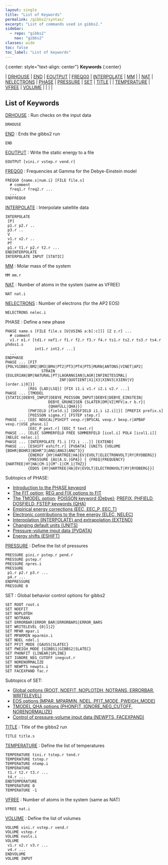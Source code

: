 ```yaml
---
layout: single
title: "List of Keywords"
permalink: /gibbs2/syntax/
excerpt: "List of commands used in gibbs2."
sidebar:
  - repo: "gibbs2"
    nav: "gibbs2" 
classes: wide
toc: false
toc_label: "List of keywords"
---
```


{:center: style="text-align: center"}
**Keywords**
{:center}

| [DRHOUSE](#key-drhouse)         | [END](#key-end)               | [EOUTPUT](#key-eoutput) | [FREQG0](#key-freqg0)     | [INTERPOLATE](#key-interpolate) | [MM](#key-mm)       |
| [NAT](#key-nat)                 | [NELECTRONS](#key-nelectrons) | [PHASE](#key-phase)     | [PRESSURE](#key-pressure) | [SET](#key-set)                 | [TITLE](#key-title) |
| [TEMPERATURE](#key-temperature) | [VFREE](#key-vfree)           | [VOLUME](#key-volume)   |                           |                                 |                     |

## List of Keywords

<a id="key-drhouse"></a>
[DRHOUSE](/gibbs2/manual/basickeywords/#g2-optional)
: Run checks on the input data
~~~
DRHOUSE
~~~

<a id="key-end"></a>
[END](/gibbs2/manual/basickeywords/#g2-optional)
: Ends the gibbs2 run
~~~
END
~~~

<a id="key-eoutput"></a>
[EOUTPUT](/gibbs2/manual/basickeywords/#g2-optional)
: Write the static energy to a file
~~~
EOUTPUT [vini.r vstep.r vend.r]
~~~

<a id="key-freqg0"></a>
[FREQG0](/gibbs2/manual/tmodels//#g2-debeins)
: Frequencies at Gamma for the Debye-Einstein model
~~~
FREQG0 {name.s|num.i} [FILE file.s]
  # comment
  freq1.r freq2.r ...
  ...
ENDFREQG0
~~~

<a id="key-interpolate"></a>
[INTERPOLATE](/gibbs2/manual/interpolation/)
: Interpolate satellite data
~~~
INTERPOLATE
 [P]
 p1.r p2.r ..
 p3.r ..
 V
 v1.r v2.r ..
 PT
 p1.r t1.r p2.r t2.r ...
ENDINTERPOLATE
INTERPOLATE INPUT [STATIC]
~~~

<a id="key-mm"></a>
[MM](/gibbs2/manual/basickeywords/#g2-mandatory)
: Molar mass of the system
~~~
MM mm.r
~~~

<a id="key-nat"></a>
[NAT](/gibbs2/manual/basickeywords/#g2-mandatory)
: Number of atoms in the system (same as VFREE)
~~~
NAT nat.i
~~~

<a id="key-nelectrons"></a>
[NELECTRONS](/gibbs2/manual/eos/#g2-optionalglobal)
: Number of electrons (for the AP2 EOS)
~~~
NELECTRONS nelec.i
~~~

<a id="key-phase"></a>
PHASE
: Define a new phase 
~~~
PHASE name.s [FILE file.s [U|USING a:b[:c]]] [Z z.r] ...
  # comment
  v1.r e1.r [td1.r nef1.r f1.r f2.r f3.r f4.r ts1.r ts2.r ts3.r ts4.r phdos1.s
             int1.r int2.r ...]
  ...
ENDPHASE
PHASE ... [FIT {POLYGIBBS|BM2|BM3|BM4|PT2|PT3|PT4|PT5|MURN|ANTONS|VINET|AP2|
                STRAIN {EULERIAN|BM|NATURAL|PT|LAGRANGIAN|LAGR|INFINITESIMAL|
                        INF|QUOTIENT|X1|X3|XINV3|X3INV|V} [order.i|0]}]
          [REG {LAD|LSQ}] [FIX i1.i v1.r i2.i v2.r ...]
PHASE ... [TMODEL {STATIC|DEBYE_INPUT|DEBYE_POISSON_INPUT|DEBYE|DEBYE_EINSTEIN|
                   DEBYE_GRUNEISEN {SLATER|DM|VZ|MFV|a.r b.r}|
                   {QHAFULL|QHA}}]
          [PHFIELD ifield.i] [DOSFIELD i1.i i2.i]|}] [PREFIX prefix.s]
          [POISSON sigma.r] [FSTEP step.r]
PHASE ... [EEC NOSCAL|PSHIFT vexp.r|BPSCAL vexp.r bexp.r|APBAF vexp.r|USE phase.i]
          [EEC_P pext.r] [EEC_T text.r] 
PHASE ... [ELEC SOMMERFELD FREE SOMMERFELD [icol.i] POL4 [icol1.i]] [NELEC nelec.i]
PHASE ... [INTERPOLATE f1.i [f2.i ...]] [EXTEND]
PHASE ... [ESHIFT eshift.r] [PVDATA] [UNITS {VOLUME {BOHR|BOHR3|BOHR^3|ANG|ANG3|ANG^3}}
          {ENERGY {HY|HARTREE|HA|EV|EVOLT|ELECTRONVOLT|RY|RYDBERG}}
          {PRESSURE {AU|A.U.|GPA}} { {FREQ|FREQUENCY} {HARTREE|HY|HA|CM-1|CM^-1|CM_1|THZ}}
          {EDOS {HY|HARTREE|HA|EV|EVOLT|ELECTRONVOLT|RY|RYDBERG}}]
~~~
Subtopics of PHASE:
* [Introduction to the PHASE keyword](/gibbs2/manual/basickeywords/#g2-mandatory)
* [The FIT option](/gibbs2/manual/eos/#g2-eos); [REG and FIX options to FIT](/gibbs2/manual/eos/#g2-optionalphase)
* [The TMODEL option](/gibbs2/manual/tmodels/#g2-tmodels); 
  [POISSON keyword (Debye)](/gibbs2/manual/tmodels/#g2-debye); 
  [PREFIX, PHFIELD, DOSFIELD, FSTEP keywords (QHA)](/gibbs2/manual/tmodels/#g2-qha)
* [Empirical energy corrections (EEC, EEC_P, EEC_T)](/gibbs2/manual/eec/) 
* [Electronic contributions to the free energy (ELEC, NELEC)](/gibbs2/manual/elec/)
* [Interpolation (INTERPOLATE) and extrapolation (EXTEND)](/gibbs2/manual/interpolation/)
* [Changing default units (UNITS)](/gibbs2/manual/misc/#g2-units)
* [Pressure-volume input data (PVDATA)](/gibbs2/manual/misc/#g2-pvdata)
* [Energy shifts (ESHIFT)](/gibbs2/manual/misc/#g2-eshift)

<a id="key-pressure"></a>
[PRESSURE](/gibbs2/manual/basickeywords/#g2-vpt)
: Define the list of pressures
~~~
PRESSURE pini.r pstep.r pend.r
PRESSURE pstep.r
PRESSURE npres.i
PRESSURE
 p1.r p2.r p3.r ...
 p4.r ...
ENDPRESSURE
PRESSURE 0
~~~

<a id="key-set"></a>
SET
: Global behavior control options for gibbs2
~~~
SET ROOT root.s
SET NOEFIT
SET NOPLOTDH
SET NOTRANS
SET ERRORBAR|ERROR_BAR|ERRORBARS|ERROR_BARS
SET WRITELEVEL {0|1|2}
SET MPAR mpar.i
SET MPARMIN mparmin.i
SET NDEL ndel.i
SET PFIT_MODE {GAUSS|SLATEC}
SET PWEIGH_MODE {GIBBS1|GIBBS2|SLATEC}
SET PHONFIT {LINEAR|SPLINE}
SET IGNORE_NEG_CUTOFF inegcut.r
SET NORENORMALIZE
SET NEWPTS newpts.i
SET FACEXPAND fac.r
~~~
Subtopics of SET:
* [Global options (ROOT, NOEFIT, NOPLOTDH, NOTRANS, ERRORBAR, WRITELEVEL)](/gibbs2/manual/inputoutput/#g2-setoptions)
* [EOS options (MPAR, MPARMIN, NDEL, PFIT_MODE, PWEIGH_MODE)](/gibbs2/manual/eos/#g2-optionalglobal)
* [TMODEL QHA options (PHONFIT, IGNORE_NEG_CUTOFF, NORENORMALIZE)](/gibbs2/manual/tmodels/#g2-optionalglobal)
* [Control of pressure-volume input data (NEWPTS, FACEXPAND)](/gibbs2/manual/misc/#g2-pvdata)

<a id="key-title"></a>
[TITLE](/gibbs2/manual/basickeywords/#g2-optional)
: Title of the gibbs2 run
~~~
TITLE title.s
~~~

<a id="key-temperature"></a>
[TEMPERATURE](/gibbs2/manual/basickeywords/#g2-vpt)
: Define the list of temperatures
~~~
TEMPERATURE tini.r tstep.r tend.r
TEMPERATURE tstep.r
TEMPERATURE ntemp.i
TEMPERATURE
 t1.r t2.r t3.r ...
 t4.r ...
ENDTEMPERATURE
TEMPERATURE 0
TEMPERATURE -1
~~~

<a id="key-vfree"></a>
[VFREE](/gibbs2/manual/basickeywords/#g2-mandatory)
: Number of atoms in the system (same as NAT)
~~~
VFREE nat.i
~~~

<a id="key-volume"></a>
[VOLUME](/gibbs2/manual/basickeywords/#g2-vpt)
: Define the list of volumes
~~~
VOLUME vini.r vstep.r vend.r
VOLUME vstep.r
VOLUME nvols.i
VOLUME
 v1.r v2.r v3.r ...
 v4.r ...
ENDVOLUME
VOLUME INPUT
~~~
